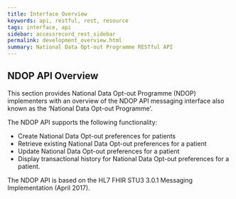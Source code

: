 ```yaml
---
title: Interface Overview
keywords: api, restful, rest, resource
tags: interface, api
sidebar: accessrecord_rest_sidebar
permalink: development_overview.html
summary: National Data Opt-out Programme RESTful API
---
```


## NDOP API Overview ##

This section provides National Data Opt-out Programme (NDOP) implementers with an overview of the NDOP API messaging interface also known as the ‘National Data Opt-out Programme’.

The NDOP API supports the following functionality:

- Create National Data Opt-out preferences for patients
- Retrieve existing National Data Opt-out preferences for a patient
- Update National Data Opt-out preferences for a patient
- Display transactional history for National Data Opt-out preferences for a patient.

The NDOP API is based on the HL7 FHIR STU3 3.0.1 Messaging Implementation (April 2017).

